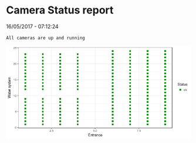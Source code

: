 Camera Status report
================
16/05/2017 - 07:12:24

    All cameras are up and running

![](camreport_files/figure-markdown_github/unnamed-chunk-2-1.png)
